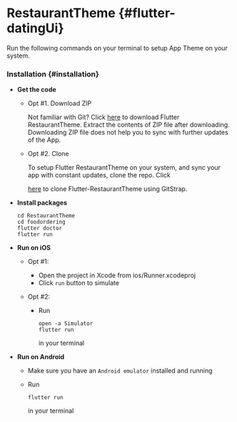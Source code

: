 # RestaurantTheme {#flutter-datingUi}

Run the following commands on your terminal to setup App Theme on your system.

### Installation {#installation}

- **Get the code**

  - Opt \#1. Download ZIP

    Not familiar with Git? Click [here](https://gitstrap.com/Flutter/RestaurantTheme/tree/master) to download Flutter RestaurantTheme. Extract the contents of ZIP file after downloading. Downloading ZIP file does not help you to sync with further updates of the App.

  - Opt \#2. Clone

    To setup Flutter RestaurantTheme on your system, and sync your app with constant updates, clone the repo. Click

    [here](https://gitstrap.com/Flutter/RestaurantTheme/tree/master) to clone Flutter-RestaurantTheme using GitStrap.

- **Install packages**

  ```
  cd RestaurantTheme
  cd foodordering
  flutter doctor
  flutter run
  ```

- **Run on iOS**

  - Opt \#1:
    - Open the project in Xcode from ios/Runner.xcodeproj
    - Click
      `run`
      button to simulate
  - Opt \#2:

    - Run

      ```
      open -a Simulator
      flutter run
      ```

      in your terminal

- **Run on Android**

  - Make sure you have an
    `Android emulator`
    installed and running
  - Run

    ```
    flutter run
    ```

    in your terminal
